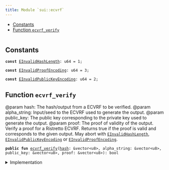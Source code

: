 ```yaml
---
title: Module `sui::ecvrf`
---
```




-  [Constants](#@Constants_0)
-  [Function `ecvrf_verify`](#sui_ecvrf_ecvrf_verify)


<pre><code></code></pre>



<a name="@Constants_0"></a>

## Constants


<a name="sui_ecvrf_EInvalidHashLength"></a>



<pre><code><b>const</b> <a href="../sui/ecvrf.md#sui_ecvrf_EInvalidHashLength">EInvalidHashLength</a>: u64 = 1;
</code></pre>



<a name="sui_ecvrf_EInvalidProofEncoding"></a>



<pre><code><b>const</b> <a href="../sui/ecvrf.md#sui_ecvrf_EInvalidProofEncoding">EInvalidProofEncoding</a>: u64 = 3;
</code></pre>



<a name="sui_ecvrf_EInvalidPublicKeyEncoding"></a>



<pre><code><b>const</b> <a href="../sui/ecvrf.md#sui_ecvrf_EInvalidPublicKeyEncoding">EInvalidPublicKeyEncoding</a>: u64 = 2;
</code></pre>



<a name="sui_ecvrf_ecvrf_verify"></a>

## Function `ecvrf_verify`

@param hash: The hash/output from a ECVRF to be verified.
@param alpha_string: Input/seed to the ECVRF used to generate the output.
@param public_key: The public key corresponding to the private key used to generate the output.
@param proof: The proof of validity of the output.
Verify a proof for a Ristretto ECVRF. Returns true if the proof is valid and corresponds to the given output. May abort with <code><a href="../sui/ecvrf.md#sui_ecvrf_EInvalidHashLength">EInvalidHashLength</a></code>, <code><a href="../sui/ecvrf.md#sui_ecvrf_EInvalidPublicKeyEncoding">EInvalidPublicKeyEncoding</a></code> or <code><a href="../sui/ecvrf.md#sui_ecvrf_EInvalidProofEncoding">EInvalidProofEncoding</a></code>.


<pre><code><b>public</b> <b>fun</b> <a href="../sui/ecvrf.md#sui_ecvrf_ecvrf_verify">ecvrf_verify</a>(<a href="../sui/hash.md#sui_hash">hash</a>: &vector&lt;u8&gt;, alpha_string: &vector&lt;u8&gt;, public_key: &vector&lt;u8&gt;, proof: &vector&lt;u8&gt;): bool
</code></pre>



<details>
<summary>Implementation</summary>


<pre><code><b>public</b> <b>native</b> <b>fun</b> <a href="../sui/ecvrf.md#sui_ecvrf_ecvrf_verify">ecvrf_verify</a>(
    <a href="../sui/hash.md#sui_hash">hash</a>: &vector&lt;u8&gt;,
    alpha_string: &vector&lt;u8&gt;,
    public_key: &vector&lt;u8&gt;,
    proof: &vector&lt;u8&gt;,
): bool;
</code></pre>



</details>
